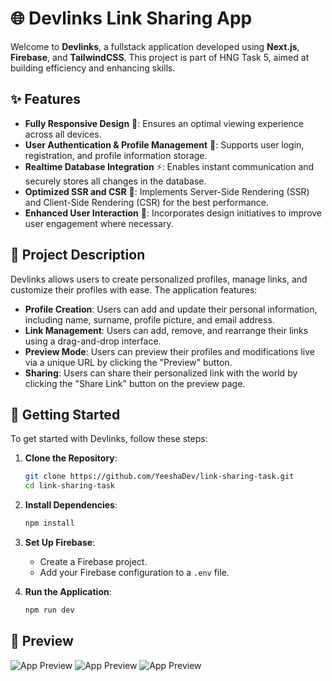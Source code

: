 # 🌐 Devlinks Link Sharing App

Welcome to **Devlinks**, a fullstack application developed using **Next.js**, **Firebase**, and **TailwindCSS**. This project is part of HNG Task 5, aimed at building efficiency and enhancing skills.

## ✨ Features

- **Fully Responsive Design** 📱: Ensures an optimal viewing experience across all devices.
- **User Authentication & Profile Management** 🔐: Supports user login, registration, and profile information storage.
- **Realtime Database Integration** ⚡: Enables instant communication and securely stores all changes in the database.
- **Optimized SSR and CSR** 🚀: Implements Server-Side Rendering (SSR) and Client-Side Rendering (CSR) for the best performance.
- **Enhanced User Interaction** 🎨: Incorporates design initiatives to improve user engagement where necessary.

## 📄 Project Description

Devlinks allows users to create personalized profiles, manage links, and customize their profiles with ease. The application features:

- **Profile Creation**: Users can add and update their personal information, including name, surname, profile picture, and email address.
- **Link Management**: Users can add, remove, and rearrange their links using a drag-and-drop interface.
- **Preview Mode**: Users can preview their profiles and modifications live via a unique URL by clicking the "Preview" button.
- **Sharing**: Users can share their personalized link with the world by clicking the "Share Link" button on the preview page.

## 🚀 Getting Started

To get started with Devlinks, follow these steps:

1. **Clone the Repository**:

   ```bash
   git clone https://github.com/YeeshaDev/link-sharing-task.git
   cd link-sharing-task
   ```

2. **Install Dependencies**:

   ```bash
   npm install
   ```

3. **Set Up Firebase**:

   - Create a Firebase project.
   - Add your Firebase configuration to a `.env` file.

4. **Run the Application**:
   ```bash
   npm run dev
   ```

## 🎥 Preview

![App Preview](https://res.cloudinary.com/debgkcg8v/image/upload/v1721844774/Desktop_-_Empty_-_Active_jdxefi.png)
![App Preview](https://res.cloudinary.com/debgkcg8v/image/upload/v1721844750/Desktop_-_Profile_-_Active_vgkgph.jpg)
![App Preview](https://res.cloudinary.com/debgkcg8v/image/upload/v1721844738/Desktop_-_Preview_-_Active_wkvgzt.png)
